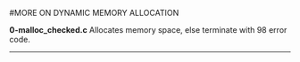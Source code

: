 #MORE ON DYNAMIC MEMORY ALLOCATION

**0-malloc_checked.c**
Allocates memory space, else terminate with 98 error code.

****
